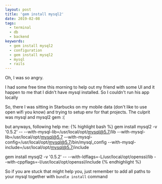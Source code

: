 ```yaml
---
layout: post
title: 'gem install mysql2'
date: 2019-02-08
tags:
  - terminal
  - db
  - backend
keywords:
  - gem install mysql2
  - configuration
  - gem install mysql2
  - mysql
  - rails
---
```


Oh, I was so angry.

I had some free time this morning to help out my friend with some UI and it happen to me that I didn't have mysql installed. So I couldn't run his app locally

<!--more-->

So, there I was sitting in Starbucks on my mobile data (don't like to use open wifi you know) and trying to setup env for that projects. The culprit was mysql and mysql2 gem :(

but anyways, following help me:
{% highlight bash %}
gem install mysql2 -v '0.5.2' -- --with-mysql-lib=/usr/local/opt/mysql@5.7/lib --with-mysql-lib=/usr/local/opt/mysql@5.7 --with-mysql-config=/usr/local/opt/mysql@5.7/bin/mysql_config --with-mysql-include=/usr/local/opt/mysql@5.7/include

gem install mysql2 -v '0.5.2' -- --with-ldflags=-L/usr/local/opt/openssl/lib --with-cppflags=-I/usr/local/opt/openssl/include
{% endhighlight %}

So if you are stuck that might help you, just remember to add all paths to your mysql together with `bundle install` command

